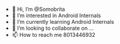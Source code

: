 - 👋 Hi, I’m @Somobrita
- 👀 I’m interested in Android Internals
- 🌱 I’m currently learning Android Internals 
- 💞️ I’m looking to collaborate on ...
- 📫 How to reach me 8013446932

<!---
Somobrita/Somobrita is a ✨ special ✨ repository because its `README.md` (this file) appears on your GitHub profile.
You can click the Preview link to take a look at your changes.
--->
